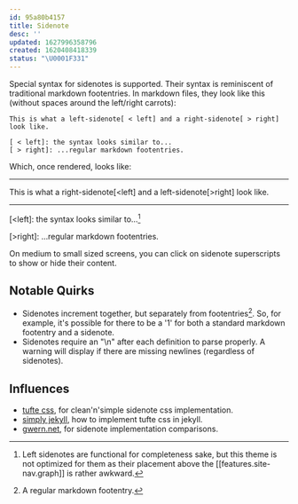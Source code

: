 ```yaml
---
id: 95a80b4157
title: Sidenote
desc: ''
updated: 1627996358796
created: 1620408418339
status: "\U0001F331"
---
```


Special syntax for sidenotes is supported. Their syntax is reminiscent of traditional markdown footentries. In markdown files, they look like this (without spaces around the left/right carrots):

```
This is what a left-sidenote[ < left] and a right-sidenote[ > right] look like.

[ < left]: the syntax looks similar to...
[ > right]: ...regular markdown footentries.
```

Which, once rendered, looks like:

---

This is what a right-sidenote[<left] and a left-sidenote[>right] look like.

---

[<left]: the syntax looks similar to...[^left-quirk]

[>right]: ...regular markdown footentries.

On medium to small sized screens, you can click on sidenote superscripts to show or hide their content.

## Notable Quirks

- Sidenotes increment together, but separately from footentries[^foot]. So, for example, it's possible for there to be a '1' for both a standard markdown footentry and a sidenote.
- Sidenotes require an "\\n" after each definition to parse properly. A warning will display if there are missing newlines (regardless of sidenotes).

## Influences

- [tufte css](https://github.com/edwardtufte/tufte-css), for clean'n'simple sidenote css implementation.
- [simply jekyll](https://github.com/raghuveerdotnet/simply-jekyll), how to implement tufte css in jekyll.
- [gwern.net](https://github.com/gwern/gwern.net), for sidenote implementation comparisons.

[^foot]: A regular markdown footentry.

[^left-quirk]: Left sidenotes are functional for completeness sake, but this theme is not optimized for them as their placement above the [[features.site-nav.graph]] is rather awkward.

[^num]: Footentries, however, increment separately and the superscripts are clickable on all sized screens, unlike sidenote superscripts, which are only clickable on medium and small sized screens.

